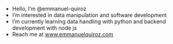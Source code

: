 - Hello, I’m @emmanuel-quiroz
- I’m interested in data manipulation and software development 
- I’m currently learning data handling with python and backend development with node js
- Reach me at www.emmanuelquiroz.com

<!---
emmanuel-quiroz/emmanuel-quiroz is a ✨ special ✨ repository because its `README.md` (this file) appears on your GitHub profile.
You can click the Preview link to take a look at your changes.
--->
